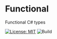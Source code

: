 # Functional
Functional C# types

[![License: MIT](https://img.shields.io/badge/License-MIT-yellow.svg)](https://opensource.org/licenses/MIT) ![Build](https://github.com/jdmartinez/Functional/actions/workflows/dotnet.yml/badge.svg)
